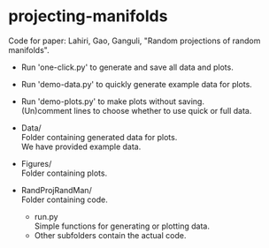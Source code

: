 # projecting-manifolds
Code for paper: Lahiri, Gao, Ganguli, "Random projections of random manifolds".

* Run 'one-click.py' to generate and save all data and plots.  

* Run 'demo-data.py' to quickly generate example data for plots.  

* Run 'demo-plots.py' to make plots without saving.  
  (Un)comment lines to choose whether to use quick or full data.

* Data/  
  Folder containing generated data for plots.  
  We have provided example data.

* Figures/  
  Folder containing plots.

* RandProjRandMan/  
  Folder containing code.  
  * run.py  
    Simple functions for generating or plotting data.
  * Other subfolders contain the actual code.
